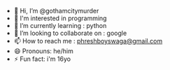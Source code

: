 - 👋 Hi, I’m @gothamcitymurder
- 👀 I'm interested in programming
- 🌱 I’m currently learning : python
- 💞️ I’m looking to collaborate on : google
- 📫 How to reach me : phreshboyswaga@gmail.com
- 😄 Pronouns: he/him
- ⚡ Fun fact: i'm 16yo

<!---
gothamcitymurder/gothamcitymurder is a ✨ special ✨ repository because its `README.md` (this file) appears on your GitHub profile.
You can click the Preview link to take a look at your changes.
--->
